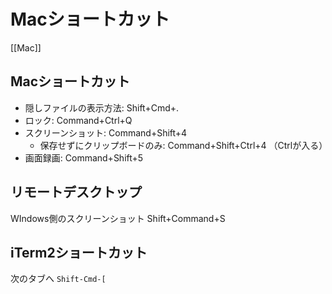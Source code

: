 # Macショートカット

[[Mac]]

## Macショートカット

- 隠しファイルの表示方法: Shift+Cmd+.
- ロック: Command+Ctrl+Q
- スクリーンショット: Command+Shift+4
  - 保存せずにクリップボードのみ: Command+Shift+Ctrl+4 （Ctrlが入る）
- 画面録画: Command+Shift+5

## リモートデスクトップ

WIndows側のスクリーンショット Shift+Command+S

## iTerm2ショートカット

次のタブへ `Shift-Cmd-[`

